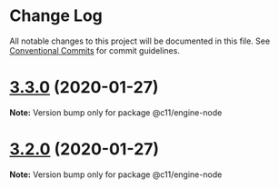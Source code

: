 # Change Log

All notable changes to this project will be documented in this file.
See [Conventional Commits](https://conventionalcommits.org) for commit guidelines.

# [3.3.0](https://bitbucket.org/code11-com/engine/compare/v3.1.6...v3.3.0) (2020-01-27)

**Note:** Version bump only for package @c11/engine-node





# [3.2.0](https://bitbucket.org/code11-com/engine/compare/v3.1.6...v3.2.0) (2020-01-27)

**Note:** Version bump only for package @c11/engine-node
